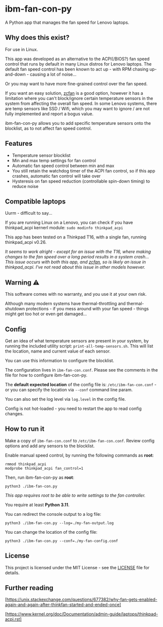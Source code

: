 # ibm-fan-con-py
A Python app that manages the fan speed for Lenovo laptops.


## Why does this exist?
For use in Linux.

This app was developed as an alternative to the ACPI(/BIOS?) fan speed control that runs by default in many Linux distros for Lenovo laptops.
The default fan speed control has been known to act up - with RPM chasing up-and-down - causing a lot of noise...

Or you may want to have more fine-grained control over the fan speed.

If you want an easy solution, [zcfan](https://github.com/cdown/zcfan) is a good option, however it has a limitation where you can't block/ignore certain temperature sensors in the system from affecting the overall fan speed. In some Lenovo systems, there are temp sensors like SSD / Wifi, which you may want to ignore / are not fully implemented and report a bogus value.

ibm-fan-con-py allows you to add specific temperature sensors onto the blocklist, as to not affect fan speed control.


## Features
* Temperature sensor blocklist
* Min and max temp settings for fan control
* Automatic fan speed control between min and max
* You still retain the watchdog timer of the ACPI fan control, so if this app crashes, automatic fan control will take over
* Hysteresis on fan speed reduction (controllable spin-down timing) to reduce noise


## Compatible laptops
Uurm - difficult to say...

If you are running Linux on a Lenovo, you can check if you have thinkpad_acpi kernerl module:
`sudo modinfo thinkpad_acpi`

This app has been tested on a Thinkpad T16, with a single fan, running thinkpad_acpi v0.26.

*It seems to work alright - except for an issue with the T16, where making changes to the fan speed over a long period results in a system crash... This issue occurs with both this app, and [zcfan](https://github.com/cdown/zcfan), so is likely an issue in thinkpad_acpi. I've not read about this issue in other models however.*


## Warning ⚠️
This software comes with no warranty, and you use it at your own risk.

Although many modern systems have thermal-throttling and thermal-shutdown protections - if you mess around with your fan speed - things might get too hot or even get damaged...


## Config
Get an idea of what temperature sensors are present in your system, by running the included utility script: `print-all-temp-sensors.sh`.
This will list the location, name and current value of each sensor.

You can use this information to configure the blocklist.

The configuration lives in `ibm-fan-con.conf`. Please see the comments in the file for how to configure ibm-fan-con-py.

The **default expected location** of the config file is: `/etc/ibm-fan-con.conf` - or you can specify the location via `--conf` command line param.

You can also set the log level via `log.level` in the config file.

Config is not hot-loaded - you need to restart the app to read config changes.


## How to run it
Make a copy of `ibm-fan-con.conf` to `/etc/ibm-fan-con.conf`.
Review config options and add any sensors to the blocklist.

Enable manual speed control, by running the following commands as **root**:
```
rmmod thinkpad_acpi
modprobe thinkpad_acpi fan_control=1
```

Then, run ibm-fan-con-py as **root**:
```
python3 ./ibm-fan-con.py
```
*This app requires root to be able to write settings to the fan controller.*

You require at least **Python 3.11**.


You can redirect the console output to a log file:
```
python3 ./ibm-fan-con.py --log=./my-fan-output.log 
```

You can change the location of the config file:
```
python3 ./ibm-fan-con.py --conf=./my-fan-config.conf
```

## License

This project is licensed under the MIT License - see the [LICENSE](LICENSE) file for details.

## Further reading
[https://unix.stackexchange.com/questions/677382/why-fan-gets-enabled-again-and-again-after-thinkfan-started-and-ended-once]

[https://www.kernel.org/doc/Documentation/admin-guide/laptops/thinkpad-acpi.rst]
